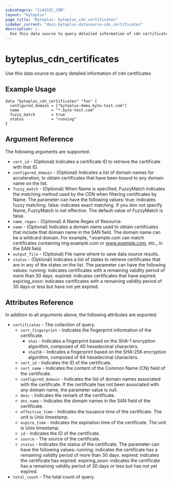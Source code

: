 ```yaml
---
subcategory: "CLASSIC_CDN"
layout: "byteplus"
page_title: "Byteplus: byteplus_cdn_certificates"
sidebar_current: "docs-byteplus-datasource-cdn_certificates"
description: |-
  Use this data source to query detailed information of cdn certificates
---
```

# byteplus_cdn_certificates
Use this data source to query detailed information of cdn certificates
## Example Usage
```hcl
data "byteplus_cdn_certificates" "foo" {
  configured_domain = ["byteplus-demo.byte-test.com"]
  name              = "*.byte-test.com"
  fuzzy_match       = true
  status            = "running"
}
```
## Argument Reference
The following arguments are supported:
* `cert_id` - (Optional) Indicates a certificate ID to retrieve the certificate with that ID.
* `configured_domain` - (Optional) Indicates a list of domain names for acceleration, to obtain certificates that have been bound to any domain name on the list.
* `fuzzy_match` - (Optional) When Name is specified, FuzzyMatch indicates the matching method used by the CDN when filtering certificates by Name. The parameter can have the following values:
true: indicates fuzzy matching.
false: indicates exact matching.
If you don not specify Name, FuzzyMatch is not effective.
The default value of FuzzyMatch is false.
* `name_regex` - (Optional) A Name Regex of Resource.
* `name` - (Optional) Indicates a domain name used to obtain certificates that include that domain name in the SAN field. The domain name can be a wildcard domain. For example, *.example.com can match certificates containing img.example.com or www.example.com, etc., in the SAN field.
* `output_file` - (Optional) File name where to save data source results.
* `status` - (Optional) Indicates a list of states to retrieve certificates that are in any of the states on the list. The parameter can have the following values:
running: indicates certificates with a remaining validity period of more than 30 days.
expired: indicates certificates that have expired.
expiring_soon: indicates certificates with a remaining validity period of 30 days or less but have not yet expired.

## Attributes Reference
In addition to all arguments above, the following attributes are exported:
* `certificates` - The collection of query.
    * `cert_fingerprint` - Indicates the fingerprint information of the certificate.
        * `sha1` - Indicates a fingerprint based on the SHA-1 encryption algorithm, composed of 40 hexadecimal characters.
        * `sha256` - Indicates a fingerprint based on the SHA-256 encryption algorithm, composed of 64 hexadecimal characters.
    * `cert_id` - Indicates the ID of the certificate.
    * `cert_name` - Indicates the content of the Common Name (CN) field of the certificate.
    * `configured_domain` - Indicates the list of domain names associated with the certificate. If the certificate has not been associated with any domain name, the parameter value is null.
    * `desc` - Indicates the remark of the certificate.
    * `dns_name` - Indicates the domain names in the SAN field of the certificate.
    * `effective_time` - Indicates the issuance time of the certificate. The unit is Unix timestamp.
    * `expire_time` - Indicates the expiration time of the certificate. The unit is Unix timestamp.
    * `id` - Indicates the ID of the certificate.
    * `source` - The source of the certificate.
    * `status` - Indicates the status of the certificate. The parameter can have the following values:
running: indicates the certificate has a remaining validity period of more than 30 days.
expired: indicates the certificate has expired.
expiring_soon: indicates the certificate has a remaining validity period of 30 days or less but has not yet expired.
* `total_count` - The total count of query.


